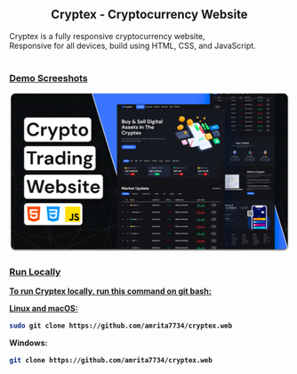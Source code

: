 <div>
  <h2 align="center">Cryptex - Cryptocurrency Website</h2>
Cryptex is a fully responsive cryptocurrency website, <br />Responsive for all devices, build using HTML, CSS, and JavaScript.
 <a href="https://github.com/amrita7734/cryptex.web"><strong>
   
 </div>

<br />

### Demo Screeshots

![Cryptex Desktop Demo](./readme-images/desktop.png "Desktop Demo")

### Run Locally

To run **Cryptex** locally, run this command on git bash:

Linux and macOS:

```bash
sudo git clone https://github.com/amrita7734/cryptex.web
```

Windows:

```bash
git clone https://github.com/amrita7734/cryptex.web
```
